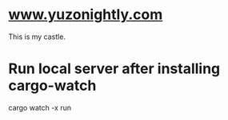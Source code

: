 # www.yuzonightly.com
This is my castle.

# Run local server after installing cargo-watch
cargo watch -x run